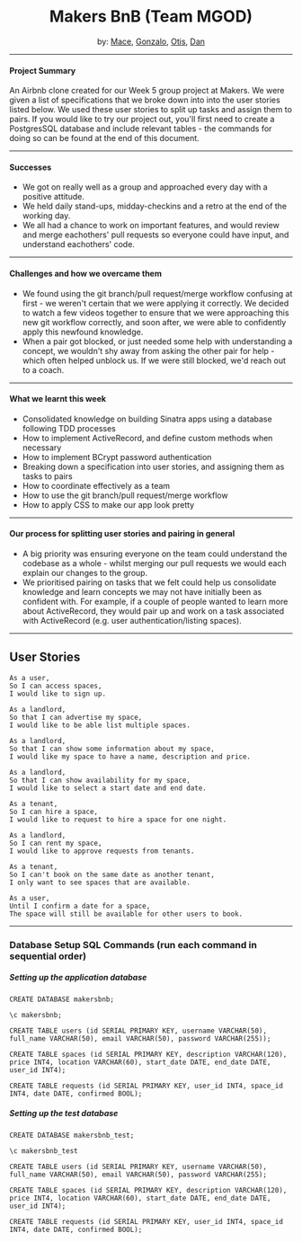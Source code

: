 # <div style="text-align: center">Makers BnB (Team MGOD) </div>

<div style="text-align: center"> by: <a href="https://github.com/mace-akkari">Mace</a>, <a href="https://github.com/gonzalober">Gonzalo</a>, <a href="https://github.com/otisvg">Otis</a>, <a href="https://github.com/dan-holmes">Dan</a></div>

---

#### Project Summary
An Airbnb clone created for our Week 5 group project at Makers. We were given a list of specifications that we broke down into into the user stories listed below. We used these user stories to split up tasks and assign them to pairs. If you would like to try our project out, you'll first need to create a PostgresSQL database and include relevant tables - the commands for doing so can be found at the end of this document.

---

#### Successes
* We got on really well as a group and approached every day with a positive attitude.
* We held daily stand-ups, midday-checkins and a retro at the end of the working day.
* We all had a chance to work on important features, and would review and merge eachothers' pull requests so everyone could have input, and understand eachothers' code.

---

#### Challenges and how we overcame them
* We found using the git branch/pull request/merge workflow confusing at first - we weren't certain that we were applying it correctly. We decided to watch a few videos together to ensure that we were approaching this new git workflow correctly, and soon after, we were able to confidently apply this newfound knowledge.
* When a pair got blocked, or just needed some help with understanding a concept, we wouldn't shy away from asking the other pair for help - which often helped unblock us. If we were still blocked, we'd reach out to a coach.

---

#### What we learnt this week
* Consolidated knowledge on building Sinatra apps using a database following TDD processes
* How to implement ActiveRecord, and define custom methods when necessary
* How to implement BCrypt password authentication
* Breaking down a specification into user stories, and assigning them as tasks to pairs
* How to coordinate effectively as a team
* How to use the git branch/pull request/merge workflow
* How to apply CSS to make our app look pretty

---

#### Our process for splitting user stories and pairing in general
* A big priority was ensuring everyone on the team could understand the codebase as a whole - whilst merging our pull requests we would each explain our changes to the group.
* We prioritised pairing on tasks that we felt could help us consolidate knowledge and learn concepts we may not have initially been as confident with. For example, if a couple of people wanted to learn more about ActiveRecord, they would pair up and work on a task associated with ActiveRecord (e.g. user authentication/listing spaces).


---


## User Stories


```
As a user,  
So I can access spaces,  
I would like to sign up.
```

```
As a landlord,  
So that I can advertise my space,  
I would like to be able list multiple spaces.
```

```
As a landlord,
So that I can show some information about my space,
I would like my space to have a name, description and price.
```

```
As a landlord,
So that I can show availability for my space,
I would like to select a start date and end date.
```

```
As a tenant,
So I can hire a space,
I would like to request to hire a space for one night.
```

```
As a landlord,
So I can rent my space,
I would like to approve requests from tenants.
```

```
As a tenant,
So I can't book on the same date as another tenant,
I only want to see spaces that are available.
```

```
As a user,
Until I confirm a date for a space,
The space will still be available for other users to book.
```

---

### Database Setup SQL Commands (run each command in sequential order)

##### Setting up the application database
```
CREATE DATABASE makersbnb;

\c makersbnb;

CREATE TABLE users (id SERIAL PRIMARY KEY, username VARCHAR(50), full_name VARCHAR(50), email VARCHAR(50), password VARCHAR(255));

CREATE TABLE spaces (id SERIAL PRIMARY KEY, description VARCHAR(120), price INT4, location VARCHAR(60), start_date DATE, end_date DATE, user_id INT4);

CREATE TABLE requests (id SERIAL PRIMARY KEY, user_id INT4, space_id INT4, date DATE, confirmed BOOL);
```

##### Setting up the test database
```
CREATE DATABASE makersbnb_test;

\c makersbnb_test

CREATE TABLE users (id SERIAL PRIMARY KEY, username VARCHAR(50), full_name VARCHAR(50), email VARCHAR(50), password VARCHAR(255);

CREATE TABLE spaces (id SERIAL PRIMARY KEY, description VARCHAR(120), price INT4, location VARCHAR(60), start_date DATE, end_date DATE, user_id INT4);

CREATE TABLE requests (id SERIAL PRIMARY KEY, user_id INT4, space_id INT4, date DATE, confirmed BOOL);
```
